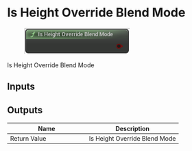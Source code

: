 # Is Height Override Blend Mode

<div align="left" data-full-width="false"><figure><img src="../../../.gitbook/assets/is_height_override_blend_mode.png" alt=""><figcaption></figcaption></figure></div>

Is Height Override Blend Mode

## Inputs

## Outputs

<table><thead><tr><th width="170">Name</th><th>Description</th></tr></thead><tbody><tr><td>Return Value</td><td>Is Height Override Blend Mode</td></tr></tbody></table>
